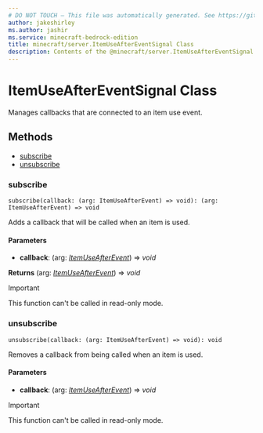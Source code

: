 ```yaml
---
# DO NOT TOUCH — This file was automatically generated. See https://github.com/mojang/minecraftapidocsgenerator to modify descriptions, examples, etc.
author: jakeshirley
ms.author: jashir
ms.service: minecraft-bedrock-edition
title: minecraft/server.ItemUseAfterEventSignal Class
description: Contents of the @minecraft/server.ItemUseAfterEventSignal class.
---
```

# ItemUseAfterEventSignal Class

Manages callbacks that are connected to an item use event.

## Methods
- [subscribe](#subscribe)
- [unsubscribe](#unsubscribe)

### **subscribe**
`
subscribe(callback: (arg: ItemUseAfterEvent) => void): (arg: ItemUseAfterEvent) => void
`

Adds a callback that will be called when an item is used.

#### **Parameters**
- **callback**: (arg: [*ItemUseAfterEvent*](ItemUseAfterEvent.md)) => *void*

**Returns** (arg: [*ItemUseAfterEvent*](ItemUseAfterEvent.md)) => *void*

> [!IMPORTANT]
> This function can't be called in read-only mode.

### **unsubscribe**
`
unsubscribe(callback: (arg: ItemUseAfterEvent) => void): void
`

Removes a callback from being called when an item is used.

#### **Parameters**
- **callback**: (arg: [*ItemUseAfterEvent*](ItemUseAfterEvent.md)) => *void*

> [!IMPORTANT]
> This function can't be called in read-only mode.
